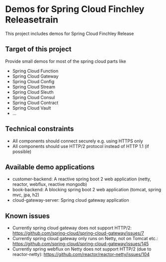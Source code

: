 # Demos for Spring Cloud Finchley Releasetrain

This project includes demos for Spring Cloud Finchley Release

## Target of this project

Provide small demos for most of the spring cloud parts like
* Spring Cloud Function
* Spring Cloud Gateway  
* Spring Cloud Config
* Spring Cloud Stream
* Spring Cloud Sleuth
* Spring Cloud Consul
* Spring Cloud Contract
* Spring Cloud Vault
* ...

## Technical constraints
  
* All components should connect securely e.g. using HTTPS only
* All components should use HTTP/2 protocol instead of HTTP 1.1 (if possible)  
    
## Available demo applications

* customer-backend: A reactive spring boot 2 web application (netty, reactor, webflux, reactive mongodb)
* book-backend: A blocking spring boot 2 web application (tomcat, spring mvc, jpa, h2) 
* cloud-gateway-server: Spring cloud gateway application

## Known issues

* Currently spring cloud gateway does not support HTTP/2: https://github.com/spring-cloud/spring-cloud-gateway/issues/7
* Currently spring cloud gateway only runs on Netty, not on Tomcat etc.: https://github.com/spring-cloud/spring-cloud-gateway/issues/145
* Currently spring webflux on Netty does not support HTTP/2 (due to reactor-netty): https://github.com/reactor/reactor-netty/issues/104 


